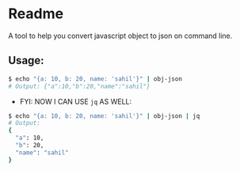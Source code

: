 # Readme

A tool to help you convert javascript object to json on command line.

## Usage:

```bash
$ echo "{a: 10, b: 20, name: 'sahil'}" | obj-json
# Output: {"a":10,"b":20,"name":"sahil"}
```

- FYI: NOW I CAN USE `jq` AS WELL:

```bash
$ echo "{a: 10, b: 20, name: 'sahil'}" | obj-json | jq
# Output:
{
  "a": 10,
  "b": 20,
  "name": "sahil"
}
```
